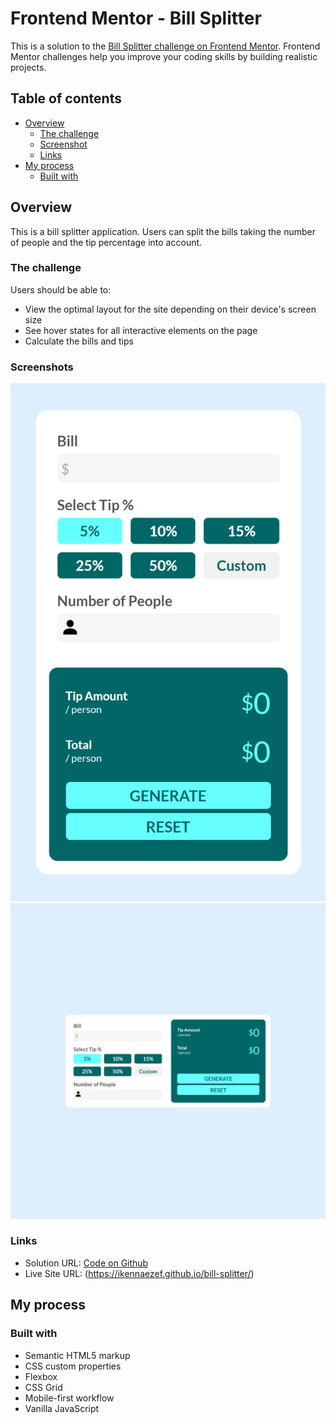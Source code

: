 # Frontend Mentor - Bill Splitter

This is a solution to the [Bill Splitter challenge on Frontend Mentor](https://www.frontendmentor.io/challenges). Frontend Mentor challenges help you improve your coding skills by building realistic projects. 

## Table of contents

- [Overview](#overview)
  - [The challenge](#the-challenge)
  - [Screenshot](#screenshot)
  - [Links](#links)
- [My process](#my-process)
  - [Built with](#built-with)

  
## Overview

This is a bill splitter application. Users can split the bills taking the number of people and the tip percentage into account.

### The challenge

Users should be able to:

- View the optimal layout for the site depending on their device's screen size
- See hover states for all interactive elements on the page
- Calculate the bills and tips 


### Screenshots


![](./mobile_screenshot.png)
![](./desktop_screenshot.png)

### Links

- Solution URL: [Code on Github](https://github.com/ikennaezef/bill-splitter)
- Live Site URL: (https://ikennaezef.github.io/bill-splitter/)

## My process

### Built with

- Semantic HTML5 markup
- CSS custom properties
- Flexbox
- CSS Grid
- Mobile-first workflow
- Vanilla JavaScript
